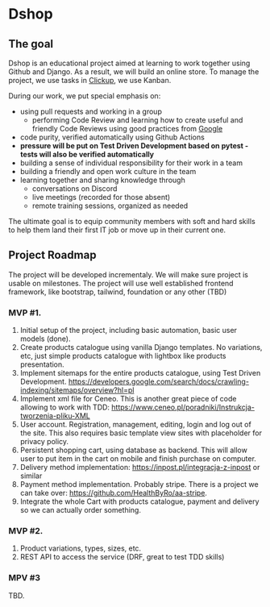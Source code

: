 # Dshop


## The goal

Dshop is an educational project aimed at learning to work together using Github and Django. As a result, we will build an online store. To manage the project, we use tasks in [Clickup](https://clickup.com/), we use Kanban.

  During our work, we put special emphasis on:
  * using pull requests and working in a group
     * performing Code Review and learning how to create useful and friendly Code Reviews using good practices from [Google](https://google.github.io/eng-practices/review/reviewer/comments.html)
  * code purity, verified automatically using Github Actions
  * **pressure will be put on Test Driven Development based on pytest - tests will also be verified automatically**
  * building a sense of individual responsibility for their work in a team
  * building a friendly and open work culture in the team
  * learning together and sharing knowledge through
    * conversations on Discord
    * live meetings (recorded for those absent)
    * remote training sessions, organized as needed

The ultimate goal is to equip community members with soft and hard skills to help them land their first IT job or move up in their current one.

## Project Roadmap

The project will be developed incrementaly. We will make sure project is usable on milestones. The project will use well established frontend framework, like bootstrap, tailwind, foundation or any other (TBD)

### MVP #1.
1. Initial setup of the project, including basic automation, basic user models (done).
2. Create products catalogue using vanilla Django templates. No variations, etc, just simple products catalogue with lightbox like products presentation.
4. Implement sitemaps for the entire products catalogue, using Test Driven Development. https://developers.google.com/search/docs/crawling-indexing/sitemaps/overview?hl=pl
5. Implement xml file for Ceneo. This is another great piece of code allowing to work with TDD: https://www.ceneo.pl/poradniki/Instrukcja-tworzenia-pliku-XML
6. User account. Registration, management, editing, login and log out of the site. This also requires basic template view sites with placeholder for privacy policy. 
7. Persistent shopping cart, using database as backend. This will allow user to put item in the cart on mobile and finish purchase on computer.
8. Delivery method implementation: https://inpost.pl/integracja-z-inpost or similar
8. Payment method implementation. Probably stripe. There is a project we can take over: https://github.com/HealthByRo/aa-stripe.
9. Integrate the whole Cart with products catalogue, payment and delivery so we can actually order something. 

### MVP #2.
1. Product variations, types, sizes, etc.
2. REST API to access the service (DRF, great to test TDD skills)

### MPV #3
TBD.